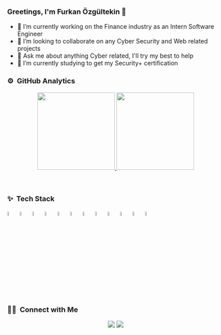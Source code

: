 ### Greetings, I'm  Furkan Özgültekin 👋

- 🔭 I’m currently working on the Finance industry as an Intern Software Engineer
- 👯 I’m looking to collaborate on any Cyber Security and Web related projects
- 💬 Ask me about anything Cyber related, I'll try my best to help
- 🌱 I’m currently studying to get my Security+ certification

<!--
**furknozg/furknozg** is a ✨ _special_ ✨ repository because its `README.md` (this file) appears on your GitHub profile.

Here are some ideas to get you started:

- 🔭 I’m currently working on ...
- 🌱 I’m currently learning ...
- 👯 I’m looking to collaborate on ...
- 🤔 I’m looking for help with ...
- 💬 Ask me about ...
- 📫 How to reach me: ...
- 😄 Pronouns: ...
- ⚡ Fun fact: ...
-->

### ⚙️ &nbsp;GitHub Analytics
<p align="center">
  <a href="https://github.com/furknozg">
     <img height="180em" src="https://github-readme-stats-eight-theta.vercel.app/api?username=furknozg&show_icons=true&theme=algolia&include_all_commits=true&count_private=true"/>
      <img height="180em" src="https://github-readme-stats-eight-theta.vercel.app/api/top-langs/?username=furknozg&layout=compact&langs_count=8&theme=algolia"/>
  </a>
</p>

<br>

### ✨  &nbsp;Tech Stack
<p padding-left="20px">
       <img width="5%" height="auto" src="https://user-images.githubusercontent.com/25181517/183897015-94a058a6-b86e-4e42-a37f-bf92061753e5.png"/>
       <img width="5%" height="auto" src="https://user-images.githubusercontent.com/25181517/202896760-337261ed-ee92-4979-84c4-d4b829c7355d.png"/>
       <img  width="5%" height="auto"  src="https://user-images.githubusercontent.com/25181517/183890598-19a0ac2d-e88a-4005-a8df-1ee36782fde1.png"/>
       <img  width="5%" height="auto"  src="https://github.com/marwin1991/profile-technology-icons/assets/62091613/9bf5650b-e534-4eae-8a26-8379d076f3b4"/>
       <img  width="5%" height="auto"  src="https://user-images.githubusercontent.com/25181517/183859966-a3462d8d-1bc7-4880-b353-e2cbed900ed6.png"/>
       <img  width="5%" height="auto"  src="https://user-images.githubusercontent.com/25181517/192149581-88194d20-1a37-4be8-8801-5dc0017ffbbe.png"/>
       <img  width="5%" height="auto"  src="https://user-images.githubusercontent.com/25181517/117208740-bfb78400-adf5-11eb-97bb-09072b6bedfc.png"/>
      <img  width="5%" height="auto"  src="https://user-images.githubusercontent.com/25181517/182884177-d48a8579-2cd0-447a-b9a6-ffc7cb02560e.png"/>
      <img  width="5%" height="auto"  src="https://user-images.githubusercontent.com/25181517/117207330-263ba280-adf4-11eb-9b97-0ac5b40bc3be.png"/>
      <img  width="5%" height="auto"  src="https://user-images.githubusercontent.com/25181517/182534006-037f08b5-8e7b-4e5f-96b6-5d2a5558fa85.png"/>
      <img  width="5%" height="auto"  src="https://user-images.githubusercontent.com/25181517/183911547-990692bc-8411-4878-99a0-43506cdb69cf.png"/>
      <img width="5%" height="auto" src="https://cdn.simpleicons.org/threedotjs/white"
  
</p>


### 🤝🏻 &nbsp;Connect with Me

<p align="center">
<a href="https://linkedin.com/in/furkan-özgültekin-367936199/"><img src="https://img.shields.io/badge/-Furkan%20Özgültekin-0077B5?style=flat&logo=Linkedin&logoColor=white"/></a>
<a href="mailto:furkanozgultekin@gmail.com"><img src="https://img.shields.io/badge/-furkanozgultekin@gmail.com-D14836?style=flat&logo=Gmail&logoColor=white"/></a>

